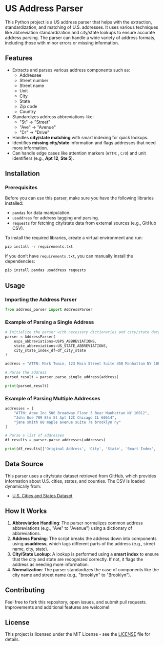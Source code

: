 # US Address Parser

This Python project is a US address parser that helps with the extraction, standardization, and matching of U.S. addresses. It uses various techniques like abbreviation standardization and city/state lookups to ensure accurate address parsing. The parser can handle a wide variety of address formats, including those with minor errors or missing information.

## Features

- Extracts and parses various address components such as:
  - Addressee
  - Street number
  - Street name
  - Unit
  - City
  - State
  - Zip code
  - Country
- Standardizes address abbreviations like:
  - "St" → "Street"
  - "Ave" → "Avenue"
  - "Dr" → "Drive"
- Handles **city/state matching** with smart indexing for quick lookups.
- Identifies **missing city/state** information and flags addresses that need more information.
- Can handle edge cases like attention markers (`ATTN:`, `C/O`) and unit identifiers (e.g., **Apt 12**, **Ste 5**).

## Installation

### Prerequisites
Before you can use this parser, make sure you have the following libraries installed:

- `pandas` for data manipulation.
- `usaddress` for address tagging and parsing.
- `requests` for fetching city/state data from external sources (e.g., GitHub CSV).

To install the required libraries, create a virtual environment and run:

```bash
pip install -r requirements.txt
```

If you don’t have `requirements.txt`, you can manually install the dependencies:

```bash
pip install pandas usaddress requests
```

## Usage

### Importing the Address Parser

```python
from address_parser import AddressParser
```

### Example of Parsing a Single Address

```python
# Initialize the parser with necessary dictionaries and city/state data
parser = AddressParser(
    usps_abbreviations=USPS_ABBREVIATIONS,
    state_abbreviations=US_STATE_ABBREVIATIONS,
    city_state_index_df=df_city_state
)

address = "ATTN: Mark Twain, 123 Main Street Suite 450 Manhattan NY 10012"

# Parse the address
parsed_result = parser.parse_single_address(address)

print(parsed_result)
```

### Example of Parsing Multiple Addresses

```python
addresses = [
    "ATTN: Acme Inc 500 Broadway Floor 3 Rear Manhattan NY 10012",
    "John Doe 789 Elm St Apt 12C Chicago IL 60614",
    "jane smith 88 maple avenue suite 7a brooklyn ny"
]

# Parse a list of addresses
df_results = parser.parse_addresses(addresses)

print(df_results[['Original Address', 'City', 'State', 'Smart Index', 'Normalized Address', 'Flag']])
```

## Data Source

This parser uses a city/state dataset retrieved from GitHub, which provides information about U.S. cities, states, and counties. The CSV is loaded dynamically from:

- [U.S. Cities and States Dataset](https://github.com/grammakov/USA-cities-and-states)

## How It Works

1. **Abbreviation Handling**: The parser normalizes common address abbreviations (e.g., "Ave" to "Avenue") using a dictionary of abbreviations.
2. **Address Parsing**: The script breaks the address down into components using **usaddress**, which tags different parts of the address (e.g., street name, city, state).
3. **City/State Lookup**: A lookup is performed using a **smart index** to ensure that the city and state are recognized correctly. If not, it flags the address as needing more information.
4. **Normalization**: The parser standardizes the case of components like the city name and street name (e.g., "brooklyn" to "Brooklyn").

## Contributing

Feel free to fork this repository, open issues, and submit pull requests. Improvements and additional features are welcome!

## License

This project is licensed under the MIT License - see the [LICENSE](LICENSE) file for details.
